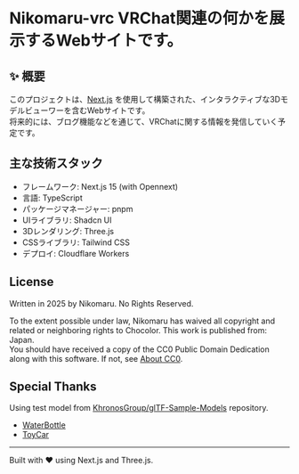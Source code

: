 # Nikomaru-vrc VRChat関連の何かを展示するWebサイトです。

## ✨ 概要

このプロジェクトは、[Next.js](https://nextjs.org) を使用して構築された、インタラクティブな3Dモデルビューワーを含むWebサイトです。  
将来的には、ブログ機能などを通じて、VRChatに関する情報を発信していく予定です。

## 主な技術スタック
- フレームワーク: Next.js 15 (with Opennext)
- 言語: TypeScript
- パッケージマネージャー: pnpm
- UIライブラリ: Shadcn UI
- 3Dレンダリング: Three.js
- CSSライブラリ: Tailwind CSS
- デプロイ: Cloudflare Workers


## License

Written in 2025 by Nikomaru. No Rights Reserved.

To the extent possible under law, Nikomaru has waived all copyright and related or neighboring rights to Chocolor. This work is published from: Japan.<br />
You should have received a copy of the CC0 Public Domain Dedication along with this software. If not, see [About CC0](http://creativecommons.org/publicdomain/zero/1.0/).

## Special Thanks
Using test model from [KhronosGroup/glTF-Sample-Models](https://github.com/KhronosGroup/glTF-Sample-Models) repository.
- [WaterBottle](https://github.com/KhronosGroup/glTF-Sample-Models/tree/main/2.0/WaterBottle)
- [ToyCar](https://github.com/KhronosGroup/glTF-Sample-Models/tree/main/2.0/ToyCar)

---

Built with ❤️ using Next.js and Three.js.

